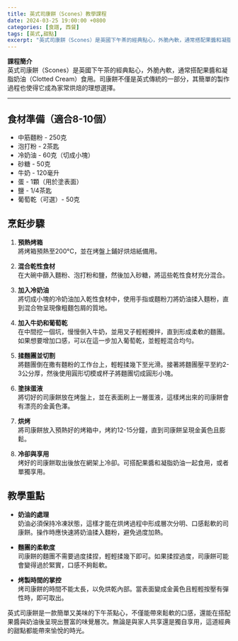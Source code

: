 ```yaml
---
title: 英式司康餅（Scones）教學課程
date: 2024-03-25 19:00:00 +0800
categories: [食譜, 西餐]
tags: [英式,甜點] 
excerpt: "英式司康餅（Scones）是英國下午茶的經典點心，外脆內軟，通常搭配果醬和凝脂奶油（Clotted Cream）食用。司康餅不僅是英式傳統的一部分，其簡單的製作過程也使得它成為家常烘焙的理想選擇"
---
```


**課程簡介**  
英式司康餅（Scones）是英國下午茶的經典點心，外脆內軟，通常搭配果醬和凝脂奶油（Clotted Cream）食用。司康餅不僅是英式傳統的一部分，其簡單的製作過程也使得它成為家常烘焙的理想選擇。

---

## 食材準備（適合8-10個）

- 中筋麵粉 - 250克  
- 泡打粉 - 2茶匙  
- 冷奶油 - 60克（切成小塊）  
- 砂糖 - 50克  
- 牛奶 - 120毫升  
- 蛋 - 1顆（用於塗表面）  
- 鹽 - 1/4茶匙  
- 葡萄乾（可選）- 50克  

## 烹飪步驟

1. **預熱烤箱**  
   將烤箱預熱至200°C，並在烤盤上鋪好烘焙紙備用。

2. **混合乾性食材**  
   在大碗中篩入麵粉、泡打粉和鹽，然後加入砂糖，將這些乾性食材充分混合。

3. **加入冷奶油**  
   將切成小塊的冷奶油加入乾性食材中，使用手指或麵粉刀將奶油揉入麵粉，直到混合物呈現像粗麵包屑的質地。

4. **加入牛奶和葡萄乾**  
   在中間挖一個坑，慢慢倒入牛奶，並用叉子輕輕攪拌，直到形成柔軟的麵團。如果想要增加口感，可以在這一步加入葡萄乾，並輕輕混合均勻。

5. **揉麵團並切割**  
   將麵團倒在撒有麵粉的工作台上，輕輕揉幾下至光滑。接著將麵團壓平至約2-3公分厚，然後使用圓形切模或杯子將麵團切成圓形小塊。

6. **塗抹蛋液**  
   將切好的司康餅放在烤盤上，並在表面刷上一層蛋液，這樣烤出來的司康餅會有漂亮的金黃色澤。

7. **烘烤**  
   將司康餅放入預熱好的烤箱中，烤約12-15分鐘，直到司康餅呈現金黃色且膨鬆。

8. **冷卻與享用**  
   烤好的司康餅取出後放在網架上冷卻。可搭配果醬和凝脂奶油一起食用，或者單獨享用。

## 教學重點

- **奶油的處理**  
  奶油必須保持冷凍狀態，這樣才能在烘烤過程中形成層次分明、口感鬆軟的司康餅。操作時應快速將奶油揉入麵粉，避免過度加熱。

- **麵團的柔軟度**  
  司康餅的麵團不需要過度揉捏，輕輕揉幾下即可。如果揉捏過度，司康餅可能會變得過於緊實，口感不夠鬆軟。

- **烤製時間的掌控**  
  烤司康餅的時間不能太長，以免烘乾內部。當表面變成金黃色且輕輕按壓有彈性時，即可取出。

英式司康餅是一款簡單又美味的下午茶點心，不僅能帶來鬆軟的口感，還能在搭配果醬與奶油後呈現出豐富的味覺層次。無論是與家人共享還是獨自享用，這道經典的甜點都能帶來愉悅的時光。
